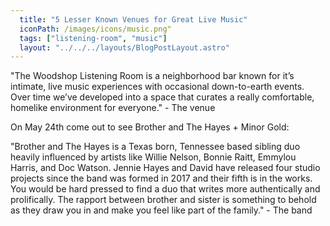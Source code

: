 ```yaml
---
  title: "5 Lesser Known Venues for Great Live Music"
  iconPath: /images/icons/music.png"
  tags: ["listening-room", "music"]
  layout: "../../../layouts/BlogPostLayout.astro"
---
```


"The Woodshop Listening Room is a neighborhood bar known for it’s intimate, live music experiences with occasional down-to-earth events. Over time we’ve developed into a space that curates a really comfortable, homelike environment for everyone." - The venue

On May 24th come out to see Brother and The Hayes + Minor Gold:

"Brother and The Hayes is a Texas born, Tennessee based sibling duo heavily influenced by artists like Willie Nelson, Bonnie Raitt, Emmylou Harris, and Doc Watson. Jennie Hayes and David have released four studio projects since the band was formed in 2017 and their fifth is in the works. You would be hard pressed to find a duo that writes more authentically and prolifically. The rapport between brother and sister is something to behold as they draw you in and make you feel like part of the family." - The band
